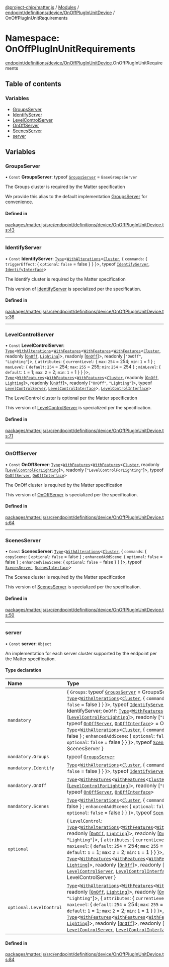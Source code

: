 [@project-chip/matter.js](../README.md) / [Modules](../modules.md) / [endpoint/definitions/device/OnOffPlugInUnitDevice](endpoint_definitions_device_OnOffPlugInUnitDevice.md) / OnOffPlugInUnitRequirements

# Namespace: OnOffPlugInUnitRequirements

[endpoint/definitions/device/OnOffPlugInUnitDevice](endpoint_definitions_device_OnOffPlugInUnitDevice.md).OnOffPlugInUnitRequirements

## Table of contents

### Variables

- [GroupsServer](endpoint_definitions_device_OnOffPlugInUnitDevice.OnOffPlugInUnitRequirements.md#groupsserver)
- [IdentifyServer](endpoint_definitions_device_OnOffPlugInUnitDevice.OnOffPlugInUnitRequirements.md#identifyserver)
- [LevelControlServer](endpoint_definitions_device_OnOffPlugInUnitDevice.OnOffPlugInUnitRequirements.md#levelcontrolserver)
- [OnOffServer](endpoint_definitions_device_OnOffPlugInUnitDevice.OnOffPlugInUnitRequirements.md#onoffserver)
- [ScenesServer](endpoint_definitions_device_OnOffPlugInUnitDevice.OnOffPlugInUnitRequirements.md#scenesserver)
- [server](endpoint_definitions_device_OnOffPlugInUnitDevice.OnOffPlugInUnitRequirements.md#server)

## Variables

### GroupsServer

• `Const` **GroupsServer**: typeof [`GroupsServer`](../classes/behavior_definitions_groups_export.GroupsServer.md) = `BaseGroupsServer`

The Groups cluster is required by the Matter specification

We provide this alias to the default implementation [GroupsServer](endpoint_definitions_device_OnOffPlugInUnitDevice.OnOffPlugInUnitRequirements.md#groupsserver) for convenience.

#### Defined in

[packages/matter.js/src/endpoint/definitions/device/OnOffPlugInUnitDevice.ts:43](https://github.com/project-chip/matter.js/blob/904d0c9b952b91f28a21803759c5e5c66ee4d272/packages/matter.js/src/endpoint/definitions/device/OnOffPlugInUnitDevice.ts#L43)

___

### IdentifyServer

• `Const` **IdentifyServer**: [`Type`](../interfaces/behavior_cluster_export.ClusterBehavior.Type.md)\<[`WithAlterations`](cluster_export.ElementModifier.md#withalterations)\<[`Cluster`](../interfaces/cluster_export.Identify.Cluster.md), \{ `commands`: \{ `triggerEffect`: \{ `optional`: ``false`` = false }  }  }\>, typeof [`IdentifyServer`](behavior_definitions_identify_export.IdentifyServer.md), [`IdentifyInterface`](behavior_definitions_identify_export.md#identifyinterface)\>

The Identify cluster is required by the Matter specification

This version of [IdentifyServer](endpoint_definitions_device_OnOffPlugInUnitDevice.OnOffPlugInUnitRequirements.md#identifyserver) is specialized per the specification.

#### Defined in

[packages/matter.js/src/endpoint/definitions/device/OnOffPlugInUnitDevice.ts:36](https://github.com/project-chip/matter.js/blob/904d0c9b952b91f28a21803759c5e5c66ee4d272/packages/matter.js/src/endpoint/definitions/device/OnOffPlugInUnitDevice.ts#L36)

___

### LevelControlServer

• `Const` **LevelControlServer**: [`Type`](../interfaces/behavior_cluster_export.ClusterBehavior.Type.md)\<[`WithAlterations`](cluster_export.ElementModifier.md#withalterations)\<[`WithFeatures`](cluster_export.ClusterComposer.md#withfeatures)\<[`WithFeatures`](cluster_export.ClusterComposer.md#withfeatures)\<[`WithFeatures`](cluster_export.ClusterComposer.md#withfeatures)\<[`Cluster`](../interfaces/cluster_export.LevelControl.Cluster.md), readonly [[`OnOff`](../enums/cluster_export.LevelControl.Feature.md#onoff), [`Lighting`](../enums/cluster_export.LevelControl.Feature.md#lighting)]\>, readonly [[`OnOff`](../enums/cluster_export.LevelControl.Feature.md#onoff)]\>, readonly [``"OnOff"``, ``"Lighting"``]\>, \{ `attributes`: \{ `currentLevel`: \{ `max`: ``254`` = 254; `min`: ``1`` = 1 } ; `maxLevel`: \{ `default`: ``254`` = 254; `max`: ``255`` = 255; `min`: ``254`` = 254 } ; `minLevel`: \{ `default`: ``1`` = 1; `max`: ``2`` = 2; `min`: ``1`` = 1 }  }  }\>, [`Type`](../interfaces/behavior_cluster_export.ClusterBehavior.Type.md)\<[`WithFeatures`](cluster_export.ClusterComposer.md#withfeatures)\<[`WithFeatures`](cluster_export.ClusterComposer.md#withfeatures)\<[`WithFeatures`](cluster_export.ClusterComposer.md#withfeatures)\<[`Cluster`](../interfaces/cluster_export.LevelControl.Cluster.md), readonly [[`OnOff`](../enums/cluster_export.LevelControl.Feature.md#onoff), [`Lighting`](../enums/cluster_export.LevelControl.Feature.md#lighting)]\>, readonly [[`OnOff`](../enums/cluster_export.LevelControl.Feature.md#onoff)]\>, readonly [``"OnOff"``, ``"Lighting"``]\>, typeof [`LevelControlServer`](../classes/behavior_definitions_level_control_export.LevelControlServer.md), [`LevelControlInterface`](behavior_definitions_level_control_export.md#levelcontrolinterface)\>, [`LevelControlInterface`](behavior_definitions_level_control_export.md#levelcontrolinterface)\>

The LevelControl cluster is optional per the Matter specification

This version of [LevelControlServer](endpoint_definitions_device_OnOffPlugInUnitDevice.OnOffPlugInUnitRequirements.md#levelcontrolserver) is specialized per the specification.

#### Defined in

[packages/matter.js/src/endpoint/definitions/device/OnOffPlugInUnitDevice.ts:71](https://github.com/project-chip/matter.js/blob/904d0c9b952b91f28a21803759c5e5c66ee4d272/packages/matter.js/src/endpoint/definitions/device/OnOffPlugInUnitDevice.ts#L71)

___

### OnOffServer

• `Const` **OnOffServer**: [`Type`](../interfaces/behavior_cluster_export.ClusterBehavior.Type.md)\<[`WithFeatures`](cluster_export.ClusterComposer.md#withfeatures)\<[`WithFeatures`](cluster_export.ClusterComposer.md#withfeatures)\<[`Cluster`](../interfaces/cluster_export.OnOff.Cluster.md), readonly [[`LevelControlForLighting`](../enums/cluster_export.OnOff.Feature.md#levelcontrolforlighting)]\>, readonly [``"LevelControlForLighting"``]\>, typeof [`OnOffServer`](behavior_definitions_on_off_export.OnOffServer.md), [`OnOffInterface`](behavior_definitions_on_off_export.md#onoffinterface)\>

The OnOff cluster is required by the Matter specification

This version of [OnOffServer](endpoint_definitions_device_OnOffPlugInUnitDevice.OnOffPlugInUnitRequirements.md#onoffserver) is specialized per the specification.

#### Defined in

[packages/matter.js/src/endpoint/definitions/device/OnOffPlugInUnitDevice.ts:64](https://github.com/project-chip/matter.js/blob/904d0c9b952b91f28a21803759c5e5c66ee4d272/packages/matter.js/src/endpoint/definitions/device/OnOffPlugInUnitDevice.ts#L64)

___

### ScenesServer

• `Const` **ScenesServer**: [`Type`](../interfaces/behavior_cluster_export.ClusterBehavior.Type.md)\<[`WithAlterations`](cluster_export.ElementModifier.md#withalterations)\<[`Cluster`](../interfaces/cluster_export.Scenes.Cluster.md), \{ `commands`: \{ `copyScene`: \{ `optional`: ``false`` = false } ; `enhancedAddScene`: \{ `optional`: ``false`` = false } ; `enhancedViewScene`: \{ `optional`: ``false`` = false }  }  }\>, typeof [`ScenesServer`](../classes/behavior_definitions_scenes_export.ScenesServer.md), [`ScenesInterface`](behavior_definitions_scenes_export.md#scenesinterface)\>

The Scenes cluster is required by the Matter specification

This version of [ScenesServer](endpoint_definitions_device_OnOffPlugInUnitDevice.OnOffPlugInUnitRequirements.md#scenesserver) is specialized per the specification.

#### Defined in

[packages/matter.js/src/endpoint/definitions/device/OnOffPlugInUnitDevice.ts:50](https://github.com/project-chip/matter.js/blob/904d0c9b952b91f28a21803759c5e5c66ee4d272/packages/matter.js/src/endpoint/definitions/device/OnOffPlugInUnitDevice.ts#L50)

___

### server

• `Const` **server**: `Object`

An implementation for each server cluster supported by the endpoint per the Matter specification.

#### Type declaration

| Name | Type |
| :------ | :------ |
| `mandatory` | \{ `Groups`: typeof [`GroupsServer`](../classes/behavior_definitions_groups_export.GroupsServer.md) = GroupsServer; `Identify`: [`Type`](../interfaces/behavior_cluster_export.ClusterBehavior.Type.md)\<[`WithAlterations`](cluster_export.ElementModifier.md#withalterations)\<[`Cluster`](../interfaces/cluster_export.Identify.Cluster.md), \{ `commands`: \{ `triggerEffect`: \{ `optional`: ``false`` = false }  }  }\>, typeof [`IdentifyServer`](behavior_definitions_identify_export.IdentifyServer.md), [`IdentifyInterface`](behavior_definitions_identify_export.md#identifyinterface)\> = IdentifyServer; `OnOff`: [`Type`](../interfaces/behavior_cluster_export.ClusterBehavior.Type.md)\<[`WithFeatures`](cluster_export.ClusterComposer.md#withfeatures)\<[`WithFeatures`](cluster_export.ClusterComposer.md#withfeatures)\<[`Cluster`](../interfaces/cluster_export.OnOff.Cluster.md), readonly [[`LevelControlForLighting`](../enums/cluster_export.OnOff.Feature.md#levelcontrolforlighting)]\>, readonly [``"LevelControlForLighting"``]\>, typeof [`OnOffServer`](behavior_definitions_on_off_export.OnOffServer.md), [`OnOffInterface`](behavior_definitions_on_off_export.md#onoffinterface)\> = OnOffServer; `Scenes`: [`Type`](../interfaces/behavior_cluster_export.ClusterBehavior.Type.md)\<[`WithAlterations`](cluster_export.ElementModifier.md#withalterations)\<[`Cluster`](../interfaces/cluster_export.Scenes.Cluster.md), \{ `commands`: \{ `copyScene`: \{ `optional`: ``false`` = false } ; `enhancedAddScene`: \{ `optional`: ``false`` = false } ; `enhancedViewScene`: \{ `optional`: ``false`` = false }  }  }\>, typeof [`ScenesServer`](../classes/behavior_definitions_scenes_export.ScenesServer.md), [`ScenesInterface`](behavior_definitions_scenes_export.md#scenesinterface)\> = ScenesServer } |
| `mandatory.Groups` | typeof [`GroupsServer`](../classes/behavior_definitions_groups_export.GroupsServer.md) |
| `mandatory.Identify` | [`Type`](../interfaces/behavior_cluster_export.ClusterBehavior.Type.md)\<[`WithAlterations`](cluster_export.ElementModifier.md#withalterations)\<[`Cluster`](../interfaces/cluster_export.Identify.Cluster.md), \{ `commands`: \{ `triggerEffect`: \{ `optional`: ``false`` = false }  }  }\>, typeof [`IdentifyServer`](behavior_definitions_identify_export.IdentifyServer.md), [`IdentifyInterface`](behavior_definitions_identify_export.md#identifyinterface)\> |
| `mandatory.OnOff` | [`Type`](../interfaces/behavior_cluster_export.ClusterBehavior.Type.md)\<[`WithFeatures`](cluster_export.ClusterComposer.md#withfeatures)\<[`WithFeatures`](cluster_export.ClusterComposer.md#withfeatures)\<[`Cluster`](../interfaces/cluster_export.OnOff.Cluster.md), readonly [[`LevelControlForLighting`](../enums/cluster_export.OnOff.Feature.md#levelcontrolforlighting)]\>, readonly [``"LevelControlForLighting"``]\>, typeof [`OnOffServer`](behavior_definitions_on_off_export.OnOffServer.md), [`OnOffInterface`](behavior_definitions_on_off_export.md#onoffinterface)\> |
| `mandatory.Scenes` | [`Type`](../interfaces/behavior_cluster_export.ClusterBehavior.Type.md)\<[`WithAlterations`](cluster_export.ElementModifier.md#withalterations)\<[`Cluster`](../interfaces/cluster_export.Scenes.Cluster.md), \{ `commands`: \{ `copyScene`: \{ `optional`: ``false`` = false } ; `enhancedAddScene`: \{ `optional`: ``false`` = false } ; `enhancedViewScene`: \{ `optional`: ``false`` = false }  }  }\>, typeof [`ScenesServer`](../classes/behavior_definitions_scenes_export.ScenesServer.md), [`ScenesInterface`](behavior_definitions_scenes_export.md#scenesinterface)\> |
| `optional` | \{ `LevelControl`: [`Type`](../interfaces/behavior_cluster_export.ClusterBehavior.Type.md)\<[`WithAlterations`](cluster_export.ElementModifier.md#withalterations)\<[`WithFeatures`](cluster_export.ClusterComposer.md#withfeatures)\<[`WithFeatures`](cluster_export.ClusterComposer.md#withfeatures)\<[`WithFeatures`](cluster_export.ClusterComposer.md#withfeatures)\<[`Cluster`](../interfaces/cluster_export.LevelControl.Cluster.md), readonly [[`OnOff`](../enums/cluster_export.LevelControl.Feature.md#onoff), [`Lighting`](../enums/cluster_export.LevelControl.Feature.md#lighting)]\>, readonly [[`OnOff`](../enums/cluster_export.LevelControl.Feature.md#onoff)]\>, readonly [``"OnOff"``, ``"Lighting"``]\>, \{ `attributes`: \{ `currentLevel`: \{ `max`: ``254`` = 254; `min`: ``1`` = 1 } ; `maxLevel`: \{ `default`: ``254`` = 254; `max`: ``255`` = 255; `min`: ``254`` = 254 } ; `minLevel`: \{ `default`: ``1`` = 1; `max`: ``2`` = 2; `min`: ``1`` = 1 }  }  }\>, [`Type`](../interfaces/behavior_cluster_export.ClusterBehavior.Type.md)\<[`WithFeatures`](cluster_export.ClusterComposer.md#withfeatures)\<[`WithFeatures`](cluster_export.ClusterComposer.md#withfeatures)\<[`WithFeatures`](cluster_export.ClusterComposer.md#withfeatures)\<[`Cluster`](../interfaces/cluster_export.LevelControl.Cluster.md), readonly [[`OnOff`](../enums/cluster_export.LevelControl.Feature.md#onoff), [`Lighting`](../enums/cluster_export.LevelControl.Feature.md#lighting)]\>, readonly [[`OnOff`](../enums/cluster_export.LevelControl.Feature.md#onoff)]\>, readonly [``"OnOff"``, ``"Lighting"``]\>, typeof [`LevelControlServer`](../classes/behavior_definitions_level_control_export.LevelControlServer.md), [`LevelControlInterface`](behavior_definitions_level_control_export.md#levelcontrolinterface)\>, [`LevelControlInterface`](behavior_definitions_level_control_export.md#levelcontrolinterface)\> = LevelControlServer } |
| `optional.LevelControl` | [`Type`](../interfaces/behavior_cluster_export.ClusterBehavior.Type.md)\<[`WithAlterations`](cluster_export.ElementModifier.md#withalterations)\<[`WithFeatures`](cluster_export.ClusterComposer.md#withfeatures)\<[`WithFeatures`](cluster_export.ClusterComposer.md#withfeatures)\<[`WithFeatures`](cluster_export.ClusterComposer.md#withfeatures)\<[`Cluster`](../interfaces/cluster_export.LevelControl.Cluster.md), readonly [[`OnOff`](../enums/cluster_export.LevelControl.Feature.md#onoff), [`Lighting`](../enums/cluster_export.LevelControl.Feature.md#lighting)]\>, readonly [[`OnOff`](../enums/cluster_export.LevelControl.Feature.md#onoff)]\>, readonly [``"OnOff"``, ``"Lighting"``]\>, \{ `attributes`: \{ `currentLevel`: \{ `max`: ``254`` = 254; `min`: ``1`` = 1 } ; `maxLevel`: \{ `default`: ``254`` = 254; `max`: ``255`` = 255; `min`: ``254`` = 254 } ; `minLevel`: \{ `default`: ``1`` = 1; `max`: ``2`` = 2; `min`: ``1`` = 1 }  }  }\>, [`Type`](../interfaces/behavior_cluster_export.ClusterBehavior.Type.md)\<[`WithFeatures`](cluster_export.ClusterComposer.md#withfeatures)\<[`WithFeatures`](cluster_export.ClusterComposer.md#withfeatures)\<[`WithFeatures`](cluster_export.ClusterComposer.md#withfeatures)\<[`Cluster`](../interfaces/cluster_export.LevelControl.Cluster.md), readonly [[`OnOff`](../enums/cluster_export.LevelControl.Feature.md#onoff), [`Lighting`](../enums/cluster_export.LevelControl.Feature.md#lighting)]\>, readonly [[`OnOff`](../enums/cluster_export.LevelControl.Feature.md#onoff)]\>, readonly [``"OnOff"``, ``"Lighting"``]\>, typeof [`LevelControlServer`](../classes/behavior_definitions_level_control_export.LevelControlServer.md), [`LevelControlInterface`](behavior_definitions_level_control_export.md#levelcontrolinterface)\>, [`LevelControlInterface`](behavior_definitions_level_control_export.md#levelcontrolinterface)\> |

#### Defined in

[packages/matter.js/src/endpoint/definitions/device/OnOffPlugInUnitDevice.ts:84](https://github.com/project-chip/matter.js/blob/904d0c9b952b91f28a21803759c5e5c66ee4d272/packages/matter.js/src/endpoint/definitions/device/OnOffPlugInUnitDevice.ts#L84)
